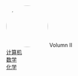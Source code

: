 <div class="book-home">
<a href="#"><img style="width:7rem;border-radius:50%;" src="favicon.gif"></img></a>
<span class="name">
    <i class='iconfont icon-books-1'></i> Volumn II
</span>
</div>

<!-- VOLUMN II -->

<!---->
<div class='book-list-sub1'>
    <a href="#/Volumn_II/IT/welcome" class="alive">
    <i class='iconfont icon-dir'></i>
    计算机</a>
</div>                                                            
<!---->
<div class='book-list-sub1'>
    <a href="#/Volumn_II/math/welcome" class="alive">
    <i class='iconfont icon-dir'></i>
    数学</a>
</div>                                                            

<div class='book-list-sub1'>
    <a href="#/Volumn_II/chemistry/welcome" class="alive">
    <i class='iconfont icon-dir'></i>
    化学</a>
</div>                                                            
